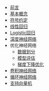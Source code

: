 * [前言](README)
* [基本概念](machine_learning/0_0_concept)
* [符号约定](machine_learning/0_1_notion)
* [线性回归](machine_learning/1_0_linear_regression)
* [Logistic回归](machine_learning/1_1_logistic_regression)
* [深度神经网络](machine_learning/1_2_nerual_network)
* 优化神经网络
  * [数据划分](machine_learning/2_0_data_sets)
  * [模型评估](machine_learning/2_1_model_estimate)
  * [梯度下降优化](machine_learning/2_2_gradient_descent_improving)
* [卷积神经网络]()
* [循环神经网络]()
* [支持向量机]()
  